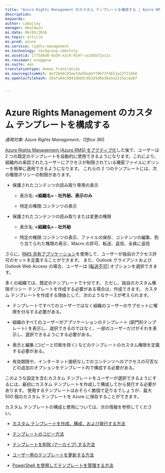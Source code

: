 ```yaml
---
title: "Azure Rights Management のカスタム テンプレートを構成する | Azure RMS"
description: 
keywords: 
author: cabailey
manager: mbaldwin
ms.date: 06/03/2016
ms.topic: article
ms.prod: azure
ms.service: rights-management
ms.technology: techgroup-identity
ms.assetid: 1775d8d0-9a59-42c8-914f-ce285b71ac1c
ms.reviewer: esaggese
ms.suite: ems
translationtype: Human Translation
ms.sourcegitcommit: 8e72b68c03ee7da58adaff96f3f4611a227214b0
ms.openlocfilehash: 26afa04c5041d0b8c952d3d6b3da5a2215acda87


---
```


# Azure Rights Management のカスタム テンプレートを構成する

*適用対象: Azure Rights Management、Office 365*

[Azure Rights Management (Azure RMS) をアクティブ化](activate-service.md)した後で、ユーザーは 2 つの既定のテンプレートを自動的に使用できるようになります。これにより、組織内の承認されたユーザーにアクセスが制限されている機密ファイルにポリシーを簡単に適用できるようになります。 これらの 2 つのテンプレートには、次の権限ポリシーの制限があります。

-   保護されたコンテンツの読み取り専用の表示

    -   表示名: **&lt;組織名&gt; - 社外秘、表示のみ**

    -   特定の権限:コンテンツの表示

-   保護されたコンテンツの読み取りまたは変更の権限

    -   表示名: **&lt;組織名&gt; - 社外秘**

    -   特定の権限:コンテンツの表示、ファイルの保存、コンテンツの編集、割り当てられた権限の表示、Macro の許可、転送、返信、全員に返信

さらに、[RMS 共有アプリケーション](../rms-client/sharing-app-windows.md)を使用して、ユーザーが独自のアクセス許可のセットを定義することができます。 また、Outlook クライアントおよび Outlook Web Access の場合、ユーザーは [[転送不可]](../deploy-use/configure-usage-rights.md#do-not-forward-option-for-emails) オプションを選択できます。

多くの組織では、既定のテンプレートで十分です。 ただし、独自のカスタム権限ポリシー テンプレートを作成する必要がある場合は、作成できます。 カスタム テンプレートを作成する理由として、次のようなケースが考えられます。

-   テンプレートですべてのユーザーではなく組織のユーザーのサブセットに権限を付与する必要がある。

-   組織のすべてのユーザーがアプリケーションのテンプレート (部門別テンプレート) を表示し、選択できるのではなく、一部のユーザーだけがそれを表示し、選択できるようにする必要がある。

-   表示と編集 (コピーと印刷を除く) などのテンプレートのカスタム権限を定義する必要がある。

-   有効期限や、インターネット接続なしでのコンテンツへのアクセスの可否などの追加のオプションをテンプレート内で構成する必要がある。

このような設定を含むカスタム テンプレートをユーザーが選択できるようにするには、最初にカスタム テンプレートを作成して構成してから発行する必要があります。 使用するテンプレートはおそらく数個で足りるでしょうが、最大 500 個のカスタム テンプレートを Azure に保存することができます。 

カスタム テンプレートの構成と使用については、次の情報を参照してください。

-   [カスタム テンプレートを作成、構成、および発行する方法](create-template.md)

-   [テンプレートのコピー方法](copy-template.md)

-   [テンプレートを削除 (アーカイブ) する方法](remove-template.md)

-   [ユーザー用のテンプレートを更新する方法](refresh-templates.md)

-   [PowerShell を使用してテンプレートを管理する方法](configure-templates-with-powershell.md)





<!--HONumber=Jun16_HO4-->


